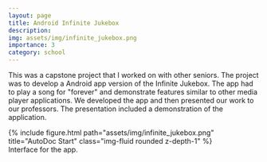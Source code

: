 ```yaml
---
layout: page
title: Android Infinite Jukebox
description: 
img: assets/img/infinite_jukebox.png
importance: 3
category: school
---
```


This was a capstone project that I worked on with other seniors. The project was to develop a Android app version of the Infinite Jukebox. The app had to play a song for "forever" and demonstrate features similar to other media player applications. We developed the app and then presented our work to our professors. The presentation included a demonstration of the application.

<div class="row justify-content-center">
    <div class="col-sm-8 mt-3 mt-md-0">
        {% include figure.html path="assets/img/infinite_jukebox.png" title="AutoDoc Start" class="img-fluid rounded z-depth-1" %}
    </div>
</div>
<div class="caption">
    Interface for the app.
</div>
